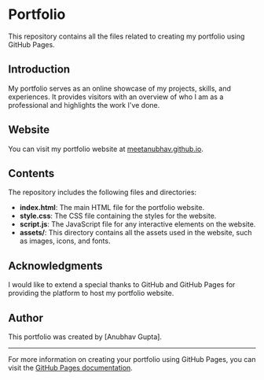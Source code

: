 # Portfolio

This repository contains all the files related to creating my portfolio using GitHub Pages.

## Introduction

My portfolio serves as an online showcase of my projects, skills, and experiences. It provides visitors with an overview of who I am as a professional and highlights the work I've done.

## Website

You can visit my portfolio website at [meetanubhav.github.io](https://meetanubhav.github.io).

## Contents

The repository includes the following files and directories:

- **index.html**: The main HTML file for the portfolio website.
- **style.css**: The CSS file containing the styles for the website.
- **script.js**: The JavaScript file for any interactive elements on the website.
- **assets/**: This directory contains all the assets used in the website, such as images, icons, and fonts.

## Acknowledgments

I would like to extend a special thanks to GitHub and GitHub Pages for providing the platform to host my portfolio website.

## Author

This portfolio was created by [Anubhav Gupta].

---

For more information on creating your portfolio using GitHub Pages, you can visit the [GitHub Pages documentation](https://docs.github.com/en/pages).
